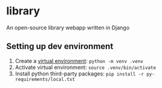 # library
An open-source library webapp written in Django

## Setting up dev environment

1. Create a [virtual environment](https://realpython.com/python-virtual-environments-a-primer/): `python -m venv .venv`
2. Activate virtual environment: `source .venv/bin/activate`
3. Install python third-party packages: `pip install -r py-requirements/local.txt`
